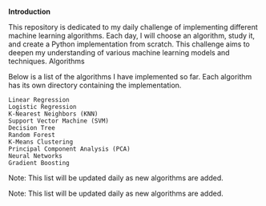 **Introduction**

This repository is dedicated to my daily challenge of implementing different machine learning algorithms. Each day, I will choose an algorithm, study it, and create a Python implementation from scratch. This challenge aims to deepen my understanding of various machine learning models and techniques.
Algorithms

Below is a list of the algorithms I have implemented so far. Each algorithm has its own directory containing the implementation.

    Linear Regression
    Logistic Regression
    K-Nearest Neighbors (KNN)
    Support Vector Machine (SVM)
    Decision Tree
    Random Forest
    K-Means Clustering
    Principal Component Analysis (PCA)
    Neural Networks
    Gradient Boosting

Note: This list will be updated daily as new algorithms are added.

Note: This list will be updated daily as new algorithms are added.

